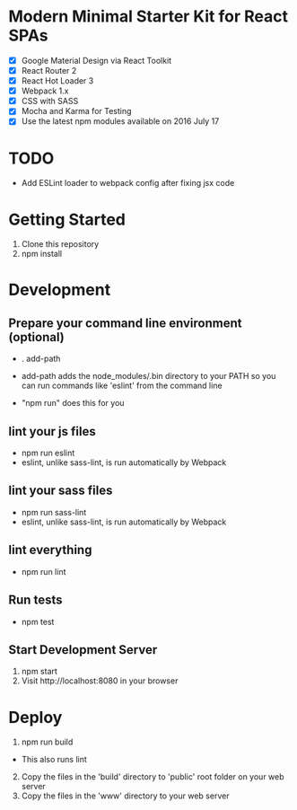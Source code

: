 # Modern Minimal Starter Kit for React SPAs

- [x] Google Material Design via React Toolkit
- [x] React Router 2
- [x] React Hot Loader 3
- [x] Webpack 1.x
- [x] CSS with SASS
- [x] Mocha and Karma for Testing
- [x] Use the latest npm modules available on 2016 July 17

# TODO
* Add ESLint loader to webpack config after fixing jsx code

# Getting Started
1. Clone this repository
2. npm install

# Development

## Prepare your command line environment (optional)
* . add-path

* add-path adds the node_modules/.bin directory to your PATH so you can run commands like 'eslint' from the command line
* "npm run" does this for you

## lint your js files
* npm run eslint
* eslint, unlike sass-lint, is run automatically by Webpack

## lint your sass files
* npm run sass-lint
* eslint, unlike sass-lint, is run automatically by Webpack

## lint everything
* npm run lint

## Run tests
* npm test

## Start Development Server
1. npm start
2. Visit http://localhost:8080 in your browser

# Deploy
1. npm run build
* This also runs lint
2. Copy the files in the 'build' directory to 'public' root folder on your web server
3. Copy the files in the 'www' directory to your web server
